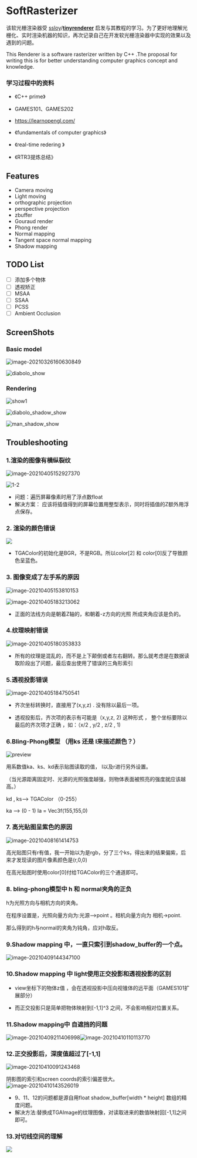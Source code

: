 # SoftRasterizer

该软光栅渲染器受  [ssloy](https://github.com/ssloy)/**[tinyrenderer](https://github.com/ssloy/tinyrenderer)** 启发与其教程的学习。为了更好地理解光栅化、实时渲染机器的知识，再次记录自己在开发软光栅渲染器中实现的效果以及遇到的问题。

 This Renderer is a software rasterizer written by C++ .The proposal for writing this is for better understanding computer graphics concept and knowledge.

### 学习过程中的资料

- 《C++ prime》
- GAMES101、GAMES202

- https://learnopengl.com/

- 《fundamentals of computer graphics》

- 《real-time redering  》

- 《RTR3提炼总结》



## Features

- Camera moving
- Light moving
- orthographic projection
- perspective projection
- zbuffer
- Gouraud render
- Phong render
- Normal mapping
- Tangent space normal mapping
- Shadow mapping

## TODO List

- [ ] 添加多个物体
- [ ] 透视矫正
- [ ] MSAA
- [ ] SSAA
- [ ] PCSS
- [ ] Ambient Occlusion

## ScreenShots

### Basic model  



![image-20210326160630849](https://github.com/Waterbearbear/SoftRasterizer/blob/main/output/texture.png?raw=true)

  ![diabolo_show](https://github.com/Waterbearbear/SoftRasterizer/blob/main/output/diabolo_show.png?raw=true)

### Rendering  



![show1](https://github.com/Waterbearbear/SoftRasterizer/blob/main/output/show1.png?raw=true)

![diabolo_shadow_show](https://github.com/Waterbearbear/SoftRasterizer/blob/main/output/diabolo_shadow_show.png?raw=true)

![man_shadow_show](https://github.com/Waterbearbear/SoftRasterizer/blob/main/output/man_shadow_show.png?raw=true)









## Troubleshooting  


### 1.渲染的图像有横纵裂纹  

![image-20210405152927370](https://github.com/Waterbearbear/SoftRasterizer/blob/main/output/1-1.png?raw=true)

![1-2](https://github.com/Waterbearbear/SoftRasterizer/blob/main/output/1-2.png?raw=true)



- 问题：遍历屏幕像素时用了浮点数float
- 解决方案： 应该将插值得到的屏幕位置用整型表示，同时将插值的Z额外用浮点保存。  



### 2. 渲染的颜色错误  



![](https://github.com/Waterbearbear/SoftRasterizer/blob/main/output/2-1.png?raw=true)



- TGAColor的初始化是BGR，不是RGB。所以color[2] 和 color[0]反了导致颜色呈蓝色。



### 3. 图像变成了左手系的原因  


![image-20210405153810153](https://github.com/Waterbearbear/SoftRasterizer/blob/main/output/3-1.png?raw=true)

![image-20210405183213062](https://github.com/Waterbearbear/SoftRasterizer/blob/main/output/3-2.png?raw=true)

- 正面的法线方向是朝着Z轴的，和朝着-z方向的光照 所成夹角应该是负的。 

### 4.纹理映射错误  



![image-20210405180353833](https://github.com/Waterbearbear/SoftRasterizer/blob/main/output/4-1.png?raw=true)



- 所有的纹理是混乱的，而不是上下颠倒或者左右翻转。那么就考虑是在数据读取阶段出了问题，最后查出使用了错误的三角形索引

### 5.透视投影错误  



![image-20210405184750541](https://github.com/Waterbearbear/SoftRasterizer/blob/main/output/5-1.png?raw=true)



- 齐次坐标转换时，直接用了(x,y,z) . 没有除以最后一项。 

- 透视投影后，齐次项的表示有可能是（x,y,z, 2) 这种形式 ， 整个坐标要除以最后的齐次项才正确 ，如：（x/2 , y/2 , z/2 , 1) 



### 6.Bling-Phong模型 （用ks 还是 I来描述颜色？）

![preview](https://github.com/Waterbearbear/SoftRasterizer/blob/main/output/6-1.jpg?raw=true)





用系数值ka、ks、kd表示贴图读取的值，    I以及r进行另外设置。

（当光源距离固定时、光源的光照强度越强，则物体表面被照亮的强度就应该越高。）

kd , ks--> TGAColor （0-255）

ka --> (0 - 1)  Ia = Vec3f(155,155,0)



### 7. 高光贴图呈紫色的原因

![image-20210408161414753](https://github.com/Waterbearbear/SoftRasterizer/blob/main/output/7-1.png?raw=true)

高光贴图只有r有值，我一开始以为是rgb，分了三个ks，得出来的结果偏紫，后来才发现读的图片像素颜色是(r,0,0)

在高光贴图时使用color[0]付给TGAColor的三个通道即可。



### 8. bling-phong模型中 h 和 normal夹角的正负

h为光照方向与相机方向的夹角。

在程序设置是，光照向量方向为:光源-->point 。相机向量方向为 相机->point.

那么得到的h与normal的夹角为钝角，应对h取反。  



###  9.Shadow mapping 中，一直只索引到shadow_buffer的一个点。

![image-20210409144347100](https://github.com/Waterbearbear/SoftRasterizer/blob/main/output/91.png?raw=true)



### 10.Shadow mapping 中 light使用正交投影和透视投影的区别

- view坐标下的物体z值 ，会在透视投影中压向视锥体的远平面（GAMES101扩展部分）

- 而正交投影只是简单把物体映射到[-1,1]^3 之间，不会影响相对位置关系。



### 11.Shadow mapping中 自遮挡的问题

![image-20210409211406998](https://github.com/Waterbearbear/SoftRasterizer/blob/main/output/11-1.png?raw=true)![image-20210410110113770](https://github.com/Waterbearbear/SoftRasterizer/blob/main/output/11-2.png?raw=true)

### 12.正交投影后，深度值超过了[-1,1]

![image-20210410091243468](https://github.com/Waterbearbear/SoftRasterizer/blob/main/output/12-1.png?raw=true)

  阴影图的索引和screen coords的索引偏差很大。
![image-20210410143526019](D:\project\zjx\GameDevoplement\SoftRasterizer\output\12-2.png)



- 9、11、12的问题都是源自用float shadow_buffer[width * height] 数组的精度问题。
- 解决方法:替换成TGAImage的纹理图像，对读取进来的数值映射回[-1,1]之间即可。



### 13.对切线空间的理解

![](https://github.com/Waterbearbear/SoftRasterizer/blob/main/output/13-1.png?raw=true)